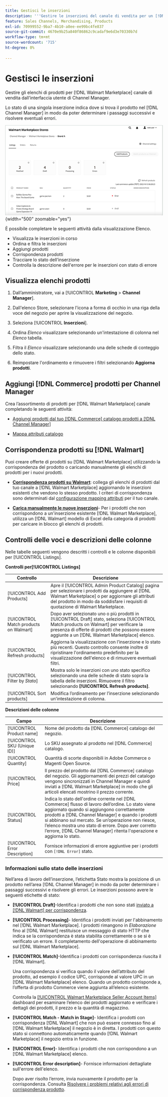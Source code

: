 ```yaml
---
title: Gestisci le inserzioni
description: '''Gestire le inserzioni del canale di vendita per un [!DNL Commerce] archiviare con Channel Manager per Adobe Commerce e Magenti Open Source."'
feature: Sales Channels, Merchandising, Products
exl-id: 70999552-9ba7-4b10-a8ee-ee99bc4fe837
source-git-commit: 4670e9b25a840f86862c9cadaf9e6d3e70330b7d
workflow-type: tm+mt
source-wordcount: '715'
ht-degree: 0%

---
```


# Gestisci le inserzioni

Gestire gli elenchi di prodotti per [!DNL Walmart Marketplace] canale di vendita dall’interfaccia utente di Channel Manager.

Lo stato di una singola inserzione indica dove si trova il prodotto nel [!DNL Channel Manager] in modo da poter determinare i passaggi successivi e risolvere eventuali errori.

![Pagina delle inserzioni per un canale di vendita connesso](assets/listings-dashboard-view.png){width="500" zoomable="yes"}

È possibile completare le seguenti attività dalla visualizzazione Elenco.

* Visualizza le inserzioni in corso
* Ordina e filtra le inserzioni
* Aggiungi prodotti
* Corrispondenza prodotti
* Tracciare lo stato dell’inserzione
* Controlla la descrizione dell&#39;errore per le inserzioni con stato di errore

## Visualizza elenchi prodotti

1. Dall’amministratore, vai a [!UICONTROL **Marketing** > **Channel Manager**].

1. Dall&#39;elenco Store, selezionare l&#39;icona a forma di occhio in una riga della voce del negozio per aprire la visualizzazione del negozio.

1. Seleziona [!UICONTROL **Inserzioni**].

1. Ordina *Elenco* visualizzare selezionando un&#39;intestazione di colonna nel *Elenco* tabella.

1. Filtra il *Elenco* visualizzare selezionando una delle schede di conteggio dello stato.

1. Reimpostare l&#39;ordinamento e rimuovere i filtri selezionando **Aggiorna prodotti**.

## Aggiungi [!DNL Commerce] prodotti per Channel Manager

Crea l’assortimento di prodotti per [!DNL Walmart Marketplace] canale completando le seguenti attività:

* [Aggiungi prodotti dal tuo [!DNL Commerce] catalogo prodotti a [!DNL Channel Manager]](add-products-to-channel-store.md)

* [Mappa attributi catalogo](map-catalog-attributes.md#configure-product-attribute-settings)

## Corrispondenza prodotti su [!DNL Walmart]

Puoi creare offerte di prodotti su [!DNL Walmart Marketplace] utilizzando la corrispondenza del prodotto o caricando manualmente gli elenchi di prodotti per i nuovi prodotti.

* **[Corrispondenza prodotti su Walmart](connect-listings-to-marketplace.md)**: collega gli elenchi di prodotti dal tuo canale a [!DNL Walmart Marketplace] aggiornando le inserzioni esistenti che vendono lo stesso prodotto. I criteri di corrispondenza sono determinati dal [configurazione mapping attributi](map-catalog-attributes.md) per il tuo canale.

* **[Carica manualmente le nuove inserzioni](connect-listings-to-marketplace.md#upload-new-product-listings)**- Per i prodotti che non corrispondono a un&#39;inserzione esistente [!DNL Walmart Marketplace], utilizza un [!DNL Walmart] modello di Excel della categoria di prodotti per caricare in blocco gli elenchi di prodotti.

## Controlli delle voci e descrizioni delle colonne

Nelle tabelle seguenti vengono descritti i controlli e le colonne disponibili per [!UICONTROL Listings].

**Controlli per[!UICONTROL Listings]**

| **Controllo** | **Descrizione** |
|----------------------------------------|-------------------------------------------------------------------------------------------------------------------------------------------------------------------------------------------------------------------|
| [!UICONTROL Add Products] | Apre il [!UICONTROL Admin Product Catalog] pagina per selezionare i prodotti da aggiungere al [!DNL Walmart Marketplace] o per aggiornare gli attributi del prodotto in modo da soddisfare i requisiti di quotazione di Walmart Marketplace. |
| [!UICONTROL Match products on Walmart] | Dopo aver selezionato uno o più prodotti in [!UICONTROL Draft] stato, seleziona [!UICONTROL Match products on Walmart] per verificare la presenza di offerte di prodotti che possono essere aggiunte a un [!DNL Walmart Marketplace] elenco. |
| [!UICONTROL Refresh products] | Aggiorna la visualizzazione con l’inserzione e lo stato più recenti. Questo controllo consente inoltre di ripristinare l&#39;ordinamento predefinito per la visualizzazione dell&#39;elenco e di rimuovere eventuali filtri. |
| [!UICONTROL Filter by *Stato*] | Mostra solo le inserzioni con uno stato specifico selezionando una delle schede di stato sopra la tabella delle inserzioni. Rimuovere il filtro selezionando **[!UICONTROL Refresh products]**. |
| [!UICONTROL Sort products] | Modifica l’ordinamento per l’inserzione selezionando un’intestazione di colonna. |


**Descrizioni delle colonne**

| **Campo** | **Descrizione** |
|--------------------------------|-------------------------------------------------------------------------------------------------------------------------------------------------------------------------------------------------------------------------------------------------------------------------------------------------------------------------------------------------------------------|
| [!UICONTROL Product name] | Nome del prodotto da [!DNL Commerce] catalogo del negozio. |
| [!UICONTROL SKU (Unique ID)] | Lo SKU assegnato al prodotto nel [!DNL Commerce] catalogo. |
| [!UICONTROL  Quantity] | Quantità di scorte disponibili in Adobe Commerce o Magenti Open Source. |
| [!UICONTROL Price] | Il prezzo del prodotto dal [!DNL Commerce] catalogo del negozio. Gli aggiornamenti dei prezzi del catalogo vengono sincronizzati in Channel Manager e quindi inviati a [!DNL Walmart Marketplace]  in modo che gli articoli elencati mostrino il prezzo corrente. |
| [!UICONTROL Status] | Indica lo stato dell&#39;ordine corrente nel [!DNL Commerce] flusso di lavoro dell’ordine. Lo stato viene aggiornato quando si aggiungono correttamente prodotti a [!DNL Channel Manager] e quando i prodotti si abbinano sul mercato. Se un’operazione non riesce, l’elenco mostra uno stato di errore. Dopo aver corretto l’errore, [!DNL Channel Manager] ritenta l&#39;operazione e aggiorna lo stato. |
| [!UICONTROL Error Description] | Fornisce informazioni di errore aggiuntive per i prodotti con `[!DNL Error]` stato. |

### Informazioni sullo stato delle inserzioni

Nell’area di lavoro dell’inserzione, l’etichetta Stato mostra la posizione di un prodotto nell’area [!DNL Channel Manager] in modo da poter determinare i passaggi successivi e risolvere gli errori. Le inserzioni possono avere le seguenti etichette di stato:

* **[!UICONTROL Draft]**-Identifica i prodotti che non sono stati [inviato a [!DNL Walmart] per corrispondenza](connect-listings-to-marketplace.md#match-products).

* **[!UICONTROL Processing]**- Identifica i prodotti inviati per l&#39;abbinamento nel [!DNL Walmart Marketplace]. I prodotti rimangono in *Elaborazione* fino al [!DNL Walmart] restituisce un messaggio di stato HTTP che indica se la corrispondenza è stata stabilita correttamente o se si è verificato un errore. Il completamento dell&#39;operazione di abbinamento sul [!DNL Walmart Marketplace].

* **[!UICONTROL Match]**-Identifica i prodotti con corrispondenza riuscita il [!DNL Walmart].

  Una corrispondenza si verifica quando il valore dell’attributo del prodotto, ad esempio il codice UPC, corrisponde al valore UPC in un [!DNL Walmart Marketplace] elenco. Quando un prodotto corrisponde a, l’offerta di prodotto Commerce viene aggiunta all’elenco esistente.

  Controlla la [[!UICONTROL Walmart Marketplace Seller Account Items]](https://seller.walmart.com/items-and-inventory/manage-items) dashboard per esaminare l’elenco dei prodotti aggiornato e verificare i dettagli dei prodotti, il prezzo e la quantità di magazzino.

* **[!UICONTROL Match - Match in Stage]**- Identifica i prodotti con corrispondenza [!DNL Walmart] che non può essere connesso fino al [!DNL Walmart Marketplace] il negozio è in diretta. I prodotti con questo stato si connettono automaticamente quando [!DNL Walmart Marketplace] il negozio entra in funzione.

* **[!UICONTROL Error]**- Identifica i prodotti che non corrispondono a un [!DNL Walmart Marketplace] elenco.

* **[!UICONTROL Error description]**- Fornisce informazioni dettagliate sull&#39;errore dell&#39;elenco.

  Dopo aver risolto l’errore, invia nuovamente il prodotto per la corrispondenza. Consulta [Risolvere i problemi relativi agli errori di corrispondenza prodotto](connect-listings-to-marketplace.md#troubleshoot-product-match-errors).
